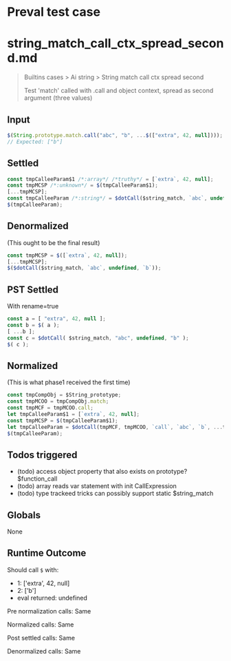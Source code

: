 # Preval test case

# string_match_call_ctx_spread_second.md

> Builtins cases > Ai string > String match call ctx spread second
>
> Test 'match' called with .call and object context, spread as second argument (three values)

## Input

`````js filename=intro
$(String.prototype.match.call("abc", "b", ...$(["extra", 42, null])));
// Expected: ["b"]
`````


## Settled


`````js filename=intro
const tmpCalleeParam$1 /*:array*/ /*truthy*/ = [`extra`, 42, null];
const tmpMCSP /*:unknown*/ = $(tmpCalleeParam$1);
[...tmpMCSP];
const tmpCalleeParam /*:string*/ = $dotCall($string_match, `abc`, undefined, `b`);
$(tmpCalleeParam);
`````


## Denormalized
(This ought to be the final result)

`````js filename=intro
const tmpMCSP = $([`extra`, 42, null]);
[...tmpMCSP];
$($dotCall($string_match, `abc`, undefined, `b`));
`````


## PST Settled
With rename=true

`````js filename=intro
const a = [ "extra", 42, null ];
const b = $( a );
[ ...b ];
const c = $dotCall( $string_match, "abc", undefined, "b" );
$( c );
`````


## Normalized
(This is what phase1 received the first time)

`````js filename=intro
const tmpCompObj = $String_prototype;
const tmpMCOO = tmpCompObj.match;
const tmpMCF = tmpMCOO.call;
let tmpCalleeParam$1 = [`extra`, 42, null];
const tmpMCSP = $(tmpCalleeParam$1);
let tmpCalleeParam = $dotCall(tmpMCF, tmpMCOO, `call`, `abc`, `b`, ...tmpMCSP);
$(tmpCalleeParam);
`````


## Todos triggered


- (todo) access object property that also exists on prototype? $function_call
- (todo) array reads var statement with init CallExpression
- (todo) type trackeed tricks can possibly support static $string_match


## Globals


None


## Runtime Outcome


Should call `$` with:
 - 1: ['extra', 42, null]
 - 2: ['b']
 - eval returned: undefined

Pre normalization calls: Same

Normalized calls: Same

Post settled calls: Same

Denormalized calls: Same
